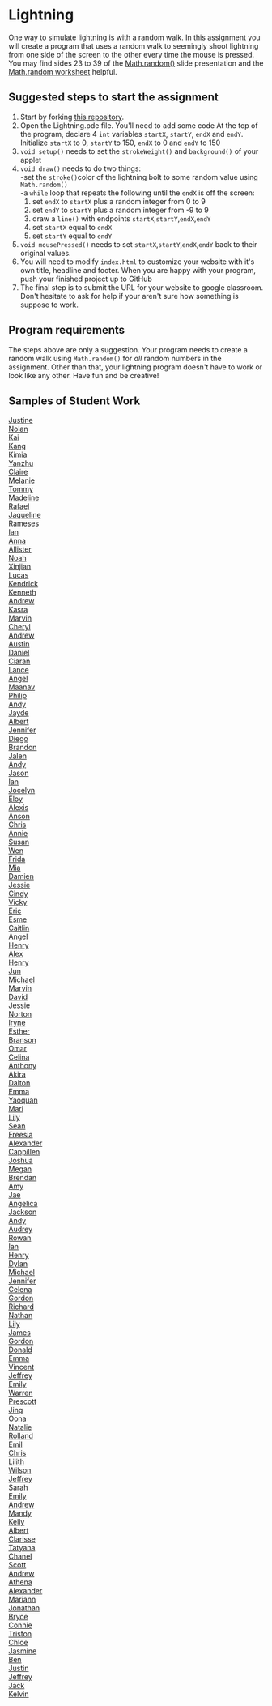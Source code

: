 Lightning
=========

One way to simulate lightning is with a random walk. In this assignment you will create a program that uses a random walk to seemingly shoot lightning from one side of the screen to the other every time the mouse is pressed. You may find sides 23 to 39 of the [Math.random()](https://docs.google.com/presentation/d/1QIDFHsWJCcBlUY0kE6nmFPAsnpixxL_TZhuGlXAoKuA/edit?usp=sharing) slide presentation and the [Math.random worksheet](https://docs.google.com/presentation/d/1sqbareaFmF9fMcp0XOl3hRO6hAlrU5WIaj4V-Kd3eDI/edit?usp=sharing) helpful.  

Suggested steps to start the assignment
------------------------------------------
1. Start by forking [this repository](https://github.com/APCSLowell/Lightning). 
2. Open the Lightning.pde file. You'll need to add some code
At the top of the program, declare 4 `int` variables `startX`, `startY`, `endX` and `endY`. Initialize `startX` to 0, `startY` to 150, `endX` to 0 and `endY` to 150
3. `void setup()` needs to set the `strokeWeight()` and `background()` of your applet
4. `void draw()` needs to do two things:  
  -set the `stroke()`color of the lightning bolt to some random value using `Math.random()`   
  -a `while` loop that repeats the following until the `endX` is off the screen:    
    1. set `endX` to `startX` plus a random integer from 0 to 9  
    2. set `endY` to `startY` plus a random integer from -9 to 9  
    3. draw a `line()` with endpoints `startX`,`startY`,`endX`,`endY`    
    4. set `startX` equal to `endX` 
    5. set `startY` equal to `endY`
5. `void mousePressed()` needs to set `startX`,`startY`,`endX`,`endY` back to their original values.  
5. You will need to modify `index.html` to customize your website with it's own title, headline and footer. When you are happy with your program, push your finished project up to GitHub
6. The final step is to submit the URL for your website to google classroom. Don't hesitate to ask for help if your aren't sure how something is suppose to work.

Program requirements
-----------------------
The steps above are only a suggestion. Your program needs to create a random walk using `Math.random()` for *all* random numbers in the assignment. Other than that, your lightning program doesn't have to work or look like any other. Have fun and be creative!

Samples of Student Work
-----------------------
[Justine](https://justineorgel.github.io/Lightning/)   
[Nolan](https://nolanalexander1.github.io/Lightning/)   
[Kai](https://kajjchang.github.io/Lightning/)   
[Kang](https://kangryu.github.io/Lightning/)   
[Kimia](https://kimiasattary.github.io/Lightning/)   
[Yanzhu](https://yanzhug.github.io/Lightning/)   
[Claire](https://clrafferty.github.io/Lightning/)   
[Melanie](https://metam2.github.io/Lightning/)   
[Tommy](https://imatomster.github.io/Lightning/)   
[Madeline](https://mhl343.github.io/Lightning/)   
[Rafael](https://rafaelcenzano.github.io/Lightning/)   
[Jaqueline](https://jacqsmei.github.io/Lightning/)   
[Rameses](https://notcompetent.github.io/Lightning/)   
[Ian](https://ianjazz246.github.io/Lightning/)   
[Anna](https://annaorgel.github.io/Lightning/)   
[Allister](https://allistertxu.github.io/Lightning/)   
[Noah](https://bizaark.github.io/Lightning/)   
[Xinjian](https://xinjiannn.github.io/Lightning/)   
[Lucas](https://lucaschin.github.io/Lightning/)   
[Kendrick](https://kendrick-lee.github.io/Lightning/)    
[Kenneth](https://kennethtang209.github.io/Lightning/)   
[Andrew](https://anvuong3.github.io/Lightning/)   
[Kasra](https://kasoltani.github.io/Lightning/)   
[Marvin](https://malee31.github.io/LightningProcessing/)   
[Cheryl](https://cherhchen.github.io/Lightning/)   
[Andrew](https://a431.github.io/Lightning/)   
[Austin](https://auluong1.github.io/Lightning/)   
[Daniel](https://daniel-dotcom.github.io/Lightning/)   
[Ciaran](https://cibuitrago12.github.io/Lightning/)   
[Lance](https://callmelancelot.github.io/Lightning/)   
[Angel](https://angel-maker68.github.io/Lightning/)   
[Maanav](https://gandhigang.github.io/Lightning/)   
[Philip](https://knight2night.github.io/Lightning/)   
[Andy](https://andy-wen1.github.io/Lightning/)   
[Jayde](https://jaydewong.github.io/Noodles/)   
[Albert](https://albertgiang.github.io/Lightning/)   
[Jennifer](https://jp4099.github.io/Lightning/)   
[Diego](https://diegoleong.github.io/Lightning/)   
[Brandon](https://btlsandwich.github.io/Lightning/)   
[Jalen](https://jalenng.github.io/Lightning/)   
[Andy](https://andyyao1.github.io/Lightning/)   
[Jason](https://everyusernameitrywentwrong-jason-ye.github.io/Lightning/)   
[Ian](https://iatang21.github.io/Lightning/)   
[Jocelyn](https://pexie66.github.io/Lightning/)   
[Eloy](https://eloyeluo.github.io/Lightning/)   
[Alexis](https://alexisapcs.github.io/Lightning/)   
[Anson](https://anyip4.github.io/Lightning/)   
[Chris](https://whizardxd.github.io/APCS/Processing/Lightning/Lightning.html)   
[Annie](https://anli32.github.io/Lightning/)   
[Susan](https://susanm87.github.io/Lightning/)   
[Wen](https://wizardowolfini.github.io/Lightning/)   
[Frida](https://frida-calvo.github.io/Lightning/)   
[Mia](https://chenmia.github.io/Lightning/)   
[Damien](https://daliang5.github.io/Lightning/)   
[Jessie](https://envylyst.github.io/Lightning/)   
[Cindy](https://sancyndia.github.io/Lightning/)   
[Vicky](https://vickyguan3.github.io/Lightning/)   
[Eric](https://3ricyu.github.io/Lightning/)   
[Esme](https://esmedpk.github.io/Lightning/)   
[Caitlin](https://caitlinchann.github.io/Lightning/)   
[Angel](https://anli30.github.io/Lightning/)   
[Henry](https://henryjack12.github.io/Lightning/)   
[Alex](https://alzepex.github.io/Lightning/)   
[Henry](https://henguyen1.github.io/Lightning/)   
[Jun](https://juwu19.github.io/Lightning/)   
[Michael](https://michaelapcs.github.io/Lightning/)   
[Marvin](https://malee31.github.io/Lightning/)   
[David](https://dachen18.github.io/Lightning/)   
[Jessie](https://jechen30.github.io/Lightning/)   
[Norton](https://nomvus.github.io/Lightning/)   
[Iryne](https://irynechu.github.io/Lightning/)   
[Esther](https://estherchung83.github.io/Lightning/)   
[Branson](https://brguan1.github.io/Lightning/)   
[Omar](https://omaralkharji.github.io/Lightning/)   
[Celina](https://celinaye.github.io/Lightning/)   
[Anthony](https://aanthh.github.io/Lightning/)   
[Akira](https://akirachou2468.github.io/Lightning/)   
[Dalton](https://daltonnham.github.io/Lightning/)   
[Emma](https://emmab3.github.io/Lightning/)   
[Yaoquan](https://yachen16.github.io/Lightning/)   
[Mari](https://mariwoodworth.github.io/Lightning/)   
[Lily](https://cailcali.github.io/Lightning/)   
[Sean](https://seanzep.github.io/Lightning/)   
[Freesia](https://freesiaf.github.io/Lightning/)   
[Alexander](https://alexanduh.github.io/Lightning/)   
[Cappillen](https://apcscap.github.io/Lightning/)   
[Joshua](https://jowong1.github.io/Lightning/)   
[Megan](https://meganeliza.github.io/Lightning/)   
[Brendan](https://brleunga.github.io/Lightning/)   
[Amy](https://amychang415.github.io/Lightning/)   
[Jae](https://jaekim06789.github.io/Lightning/)   
[Angelica](https://anlam4.github.io/Lightning/)   
[Jackson](https://jacksonjude.github.io/Lightning/)   
[Andy](https://anli28.github.io/Lightning/)   
[Audrey](https://chubbibunniomnomnom.github.io/Lightning/)   
[Rowan](https://rowanmckereghan.github.io/Lightning/)   
[Ian](https://ialau.github.io/Lightning/)   
[Henry](https://helee2.github.io/Lightning/)   
[Dylan](https://dyhuynh.github.io/Lightning/)   
[Michael](https://psyduckjar.github.io/Lightning/)   
[Jennifer](https://jehui2.github.io/Lightning/)   
[Celena](https://celinaye.github.io/Lightning/)   
[Gordon](https://goyee.github.io/Lightning/)   
[Richard](https://riprivalov.github.io/Lightning/)   
[Nathan](https://natran951.github.io/Lightning/)   
[Lily](https://oulilyapjava.github.io/Lightning/)   
[James](https://james168ma.github.io/Lightning/)   
[Gordon](https://milkteadailo.github.io/Lightning/)   
[Donald](https://dchung21.github.io/Lightning/)   
[Emma](https://emblenkinsop.github.io/Lightning/)   
[Vincent](https://ss963213.github.io/Lightning/)   
[Jeffrey](https://jechen27.github.io/Lightning/)   
[Emily](https://emchen1.github.io/Lightning/)   
[Warren](https://werren.github.io/Lightning/)   
[Prescott](https://prescott00000.github.io/Lightning/)   
[Jing](https://jili53.github.io/Lightning/)   
[Oona](https://oonarisseadams.github.io/Lightning/)   
[Natalie](https://nabunimovitz.github.io/Lightning/)   
[Rolland](https://rollandliao.github.io/Lightning/)   
[Emil](https://emil000.github.io/Lightning/)   
[Chris](https://chrisc641.github.io/Lightning/)   
[Lilith](https://darkefox.github.io/Lightning/)   
[Wilson](https://strawhatwilson.github.io/Lightning/)   
[Jeffrey](https://jeffreythesloth.github.io/Lightning/)   
[Sarah](https://sarah2468.github.io/Lightning/)   
[Emily](https://emquach.github.io/Lightning/)   
[Andrew](https://ansimasfusd.github.io/Lightning/)   
[Mandy](https://mandy-wu.github.io/Lightning/)   
[Kelly](https://kellykelp.github.io/Lightning/)   
[Albert](https://albertma222.github.io/Lightning/)   
[Clarisse](https://claruino.github.io/Lightning/)   
[Tatyana](https://tgrishanina.github.io/Lightning/)   
[Chanel](https://chan3l.github.io/Lightning/)   
[Scott](https://lulzees.github.io/Lightning/)   
[Andrew](https://werren.github.io/Lightning/)   
[Athena](https://atzhou1.github.io/Lightning/)   
[Alexander](http://gh.epixtallion.tk/Lightning/)   
[Mariann](https://mariann-lowellapcs.github.io/Lightning/)   
[Jonathan](https://jonathan109.github.io/Lightning/)   
[Bryce](https://brmao123.github.io/Lightning/)   
[Connie](https://theconnieliu.github.io/Lightning/)   
[Triston](https://trting.github.io/Lightning/)  
[Chloe](https://chlozimo.github.io/Lightning/)   
[Jasmine](https://jjasmine.github.io/Lightning/)   
[Ben](https://belee7.github.io/Lightning/)   
[Justin](https://jolucky.github.io/Lightning/)   
[Jeffrey](https://codingjeff.github.io/Lightning/)   
[Jack](https://srslywhythere.github.io/Lightning/)   
[Kelvin](https://chan34kelvin.github.io/Lightning/)   

